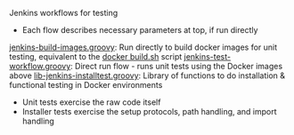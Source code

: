 Jenkins workflows for testing

* Each flow describes necessary parameters at top, if run directly

[jenkins-build-images.groovy](jenkins-build-images.groovy): Run directly to build docker images for unit testing, equivalent to the [docker build.sh](../docker/build.sh) script
[jenkins-test-workflow.groovy](jenkins-test-workflow.groovy):  Direct run flow - runs unit tests using the Docker images above
[lib-jenkins-installtest.groovy](jenkins-new-installtest.groovy): Library of functions to do installation & functional testing in Docker environments

* Unit tests exercise the raw code itself
* Installer tests exercise the setup protocols, path handling, and import handling
